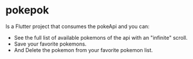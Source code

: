 # pokepok

Is a Flutter project that consumes
the pokeApi and you can:

- See the full list of available pokemons of the api with an "infinite" scroll.
- Save your favorite pokemons.
- And Delete the pokemon from your favorite pokemon list.